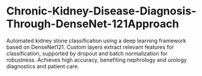 # Chronic-Kidney-Disease-Diagnosis-Through-DenseNet-121Approach
Automated kidney stone classification using a deep learning framework based on DenseNet121. Custom layers extract relevant features for classification, supported by dropout and batch normalization for robustness. Achieves high accuracy, benefiting nephrology and urology diagnostics and patient care.
